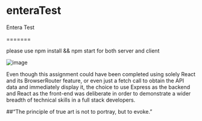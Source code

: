 # enteraTest
Entera Test

=======

please use npm install && npm start for both server and client

![image](https://user-images.githubusercontent.com/22662058/192508984-aa0d9012-0f23-45d4-bc2a-e4066aca637a.png)

Even though this assignment could have been completed using solely React and its BrowserRouter feature, or even just a fetch call to obtain the API data and immediately display it, the choice to use Express as the backend and React as the front-end was deliberate in order to demonstrate a wider breadth of technical skills in a full stack developers.

##“The principle of true art is not to portray, but to evoke.”
